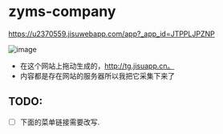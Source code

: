 # zyms-company

https://u2370559.jisuwebapp.com/app?_app_id=JTPPLJPZNP   

![image](https://github.com/maskleo/zyms-company/blob/master/QR-code.png)

- 在这个网站上拖动生成的，http://tg.jisuapp.cn。
- 内容都是存在网站的服务器所以我把它采集下来了


## TODO:
 - [ ] 下面的菜单链接需要改写. 
